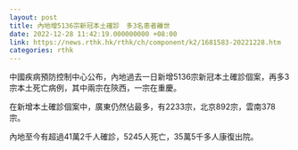 ```yaml
---
layout: post
title: 內地增5136宗新冠本土確診　多3名患者離世
date: 2022-12-28 11:42:19.000000000 +08:00
link: https://news.rthk.hk/rthk/ch/component/k2/1681583-20221228.htm
categories: rthk
---
```


中國疾病預防控制中心公布，內地過去一日新增5136宗新冠本土確診個案，再多3宗本土死亡病例，其中兩宗在陝西，一宗在重慶。

在新增本土確診個案中，廣東仍然佔最多，有2233宗，北京892宗，雲南378宗。

內地至今有超過41萬2千人確診，5245人死亡，35萬5千多人康復出院。
